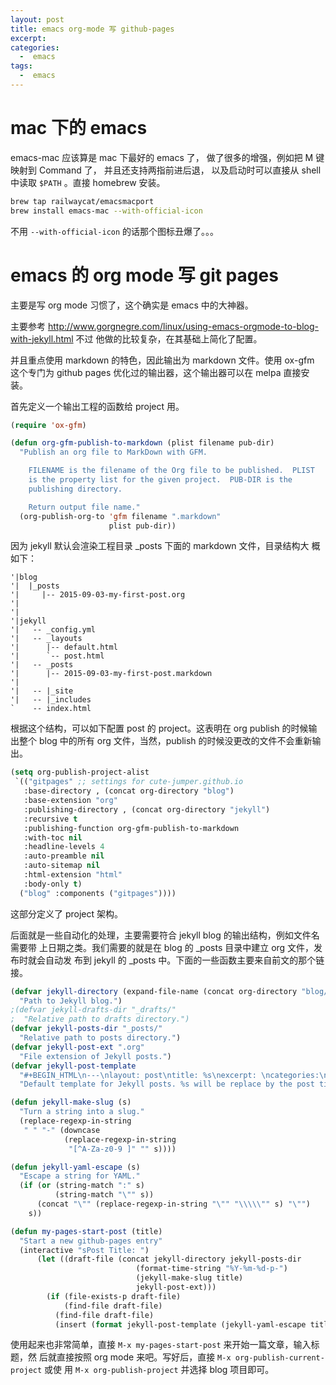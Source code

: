 ```yaml
---
layout: post
title: emacs org-mode 写 github-pages
excerpt:
categories:
  -  emacs
tags:
  -  emacs
---
```


# mac 下的 emacs

emacs-mac 应该算是 mac 下最好的 emacs 了， 做了很多的增强，例如把 M 键映射到
Command 了， 并且还支持两指前进后退， 以及启动时可以直接从 shell 中读取 `$PATH`
。直接 homebrew 安装。

```sh
brew tap railwaycat/emacsmacport
brew install emacs-mac --with-official-icon
```

不用 `--with-official-icon` 的话那个图标丑爆了。。。

# emacs 的 org mode 写 git pages

主要是写 org mode 习惯了，这个确实是 emacs 中的大神器。

主要参考
<http://www.gorgnegre.com/linux/using-emacs-orgmode-to-blog-with-jekyll.html> 不过
他做的比较复杂，在其基础上简化了配置。

并且重点使用 markdown 的特色，因此输出为 markdown 文件。使用 ox-gfm 这个专门为
github pages 优化过的输出器，这个输出器可以在 melpa 直接安装。

首先定义一个输出工程的函数给 project 用。

```lisp
(require 'ox-gfm)

(defun org-gfm-publish-to-markdown (plist filename pub-dir)
  "Publish an org file to MarkDown with GFM.

    FILENAME is the filename of the Org file to be published.  PLIST
    is the property list for the given project.  PUB-DIR is the
    publishing directory.

    Return output file name."
  (org-publish-org-to 'gfm filename ".markdown"
                      plist pub-dir))
```

因为 jekyll 默认会渲染工程目录 \_posts 下面的 markdown 文件，目录结构大
概如下：

    '|blog
    '|  |_posts
    '|     |-- 2015-09-03-my-first-post.org
    '|
    '|
    '|jekyll
    '|   -- _config.yml
    '|   -- _layouts
    '|      |-- default.html
    '|      `-- post.html
    '|   -- _posts
    '|      |-- 2015-09-03-my-first-post.markdown
    '|
    '|   -- |_site
    '|   -- |_includes
    `    -- index.html

根据这个结构，可以如下配置 post 的 project。这表明在 org publish 的时候输出整个
blog 中的所有 org 文件，当然，publish 的时候没更改的文件不会重新输出。

```lisp
(setq org-publish-project-alist
 `(("gitpages" ;; settings for cute-jumper.github.io
   :base-directory , (concat org-directory "blog")
   :base-extension "org"
   :publishing-directory , (concat org-directory "jekyll")
   :recursive t
   :publishing-function org-gfm-publish-to-markdown
   :with-toc nil
   :headline-levels 4
   :auto-preamble nil
   :auto-sitemap nil
   :html-extension "html"
   :body-only t)
  ("blog" :components ("gitpages"))))
```

这部分定义了 project 架构。

后面就是一些自动化的处理，主要需要符合 jekyll blog 的输出结构，例如文件名需要带
上日期之类。我们需要的就是在 blog 的 \_posts 目录中建立 org 文件，发布时就会自动发
布到 jekyll 的 \_posts 中。下面的一些函数主要来自前文的那个链接。

```lisp
(defvar jekyll-directory (expand-file-name (concat org-directory "blog/"))
  "Path to Jekyll blog.")
;(defvar jekyll-drafts-dir "_drafts/"
;  "Relative path to drafts directory.")
(defvar jekyll-posts-dir "_posts/"
  "Relative path to posts directory.")
(defvar jekyll-post-ext ".org"
  "File extension of Jekyll posts.")
(defvar jekyll-post-template
  "#+BEGIN_HTML\n---\nlayout: post\ntitle: %s\nexcerpt: \ncategories:\n  -  \ntags:\n  -  \n---\n#+END_HTML\n\n* "
  "Default template for Jekyll posts. %s will be replace by the post title.")

(defun jekyll-make-slug (s)
  "Turn a string into a slug."
  (replace-regexp-in-string
   " " "-" (downcase
            (replace-regexp-in-string
             "[^A-Za-z0-9 ]" "" s))))

(defun jekyll-yaml-escape (s)
  "Escape a string for YAML."
  (if (or (string-match ":" s)
          (string-match "\"" s))
      (concat "\"" (replace-regexp-in-string "\"" "\\\\\"" s) "\"")
    s))

(defun my-pages-start-post (title)
  "Start a new github-pages entry"
  (interactive "sPost Title: ")
      (let ((draft-file (concat jekyll-directory jekyll-posts-dir
                            (format-time-string "%Y-%m-%d-p-")
                            (jekyll-make-slug title)
                            jekyll-post-ext)))
        (if (file-exists-p draft-file)
            (find-file draft-file)
          (find-file draft-file)
          (insert (format jekyll-post-template (jekyll-yaml-escape title))))))
```

使用起来也非常简单，直接 `M-x my-pages-start-post` 来开始一篇文章，输入标题，然
后就直接按照 org mode 来吧。写好后，直接 `M-x org-publish-current-project` 或使
用 `M-x org-publish-project` 并选择 blog 项目即可。
